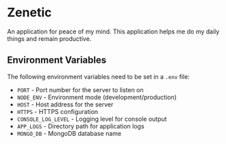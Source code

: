 # Zenetic

An application for peace of my mind. This application helps me do my daily things and remain productive.

## Environment Variables

The following environment variables need to be set in a `.env` file:

- `PORT` - Port number for the server to listen on
- `NODE_ENV` - Environment mode (development/production)
- `HOST` - Host address for the server
- `HTTPS` - HTTPS configuration
- `CONSOLE_LOG_LEVEL` - Logging level for console output
- `APP_LOGS` - Directory path for application logs
- `MONGO_DB` - MongoDB database name
